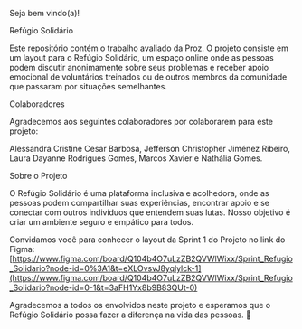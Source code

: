 Seja bem vindo(a)!

Refúgio Solidário

Este repositório contém o trabalho avaliado da Proz. O projeto consiste em um layout para o Refúgio Solidário, um espaço online onde as pessoas podem discutir anonimamente sobre seus problemas e receber apoio emocional de voluntários treinados ou de outros membros da comunidade que passaram por situações semelhantes.

Colaboradores

Agradecemos aos seguintes colaboradores por colaborarem para este projeto:

Alessandra Cristine Cesar Barbosa, Jefferson Christopher Jiménez Ribeiro, Laura Dayanne Rodrigues Gomes, Marcos Xavier e Nathália Gomes.

Sobre o Projeto

O Refúgio Solidário é uma plataforma inclusiva e acolhedora, onde as pessoas podem compartilhar suas experiências, encontrar apoio e se conectar com outros indivíduos que entendem suas lutas. Nosso objetivo é criar um ambiente seguro e empático para todos.

Convidamos você para conhecer o layout da Sprint 1 do Projeto no link do Figma: [https://www.figma.com/board/Q104b4O7uLzZB2QVWlWixx/Sprint_Refugio_Solidario?node-id=0%3A1&t=eXLOvsvJ8yqlylck-1](https://www.figma.com/board/Q104b4O7uLzZB2QVWlWixx/Sprint_Refugio_Solidario?node-id=0-1&t=3aFH1Yx8b9B83QUt-0)

Agradecemos a todos os envolvidos neste projeto e esperamos que o Refúgio Solidário possa fazer a diferença na vida das pessoas. 🌟
